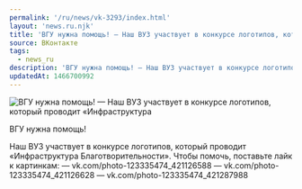 ```yaml
---
permalink: '/ru/news/vk-3293/index.html'
layout: 'news.ru.njk'
title: 'ВГУ нужна помощь! — Наш ВУЗ участвует в конкурсе логотипов, который проводит «Инфраструктура Б'
source: ВКонтакте
tags:
  - news_ru
description: 'ВГУ нужна помощь! — Наш ВУЗ участвует в конкурсе логотипов, который проводит «Инфраструктура'
updatedAt: 1466700992
---
```

![ВГУ нужна помощь! — Наш ВУЗ участвует в конкурсе логотипов, который проводит «Инфраструктура](https://sun9-12.userapi.com/impf/c626119/v626119339/10709/Qzt4D2l62QI.jpg?size=1181x1024&quality=96&proxy=1&sign=5e03ae13e3fde59cde407d319a17df26&c_uniq_tag=SZUUnwGAhWLaZwWXOkZdtQaQHOuLAsjPLgMmd4a7cdA&type=album)

ВГУ нужна помощь!

Наш ВУЗ участвует в конкурсе логотипов, который проводит «Инфраструктура Благотворительности». Чтобы помочь, поставьте лайк к картинкам:
— vk.com/photo-123335474_421126588
— vk.com/photo-123335474_421126628
— vk.com/photo-123335474_421287988
